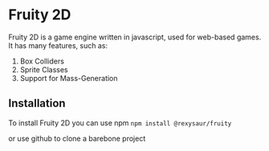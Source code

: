 # Fruity 2D

Fruity 2D is a game engine written in javascript, used for web-based games.
It has many features, such as:

1. Box Colliders
2. Sprite Classes
3. Support for Mass-Generation

## Installation

To install Fruity 2D you can use npm
`npm install @rexysaur/fruity`

or use github to clone a barebone project
